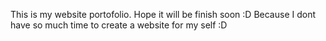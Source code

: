 This is my website portofolio. Hope it will be finish soon :D
Because I dont have so much time to create a website for my self :D
